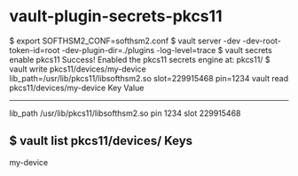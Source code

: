 # vault-plugin-secrets-pkcs11

$ export SOFTHSM2_CONF=softhsm2.conf
$ vault server -dev -dev-root-token-id=root -dev-plugin-dir=./plugins -log-level=trace
$ vault secrets enable pkcs11
Success! Enabled the pkcs11 secrets engine at: pkcs11/
$ vault write pkcs11/devices/my-device lib_path=/usr/lib/pkcs11/libsofthsm2.so slot=229915468 pin=1234
vault read pkcs11/devices/my-device
Key         Value
---         -----
lib_path    /usr/lib/pkcs11/libsofthsm2.so
pin         1234
slot        229915468

$ vault list pkcs11/devices/
Keys
----
my-device


